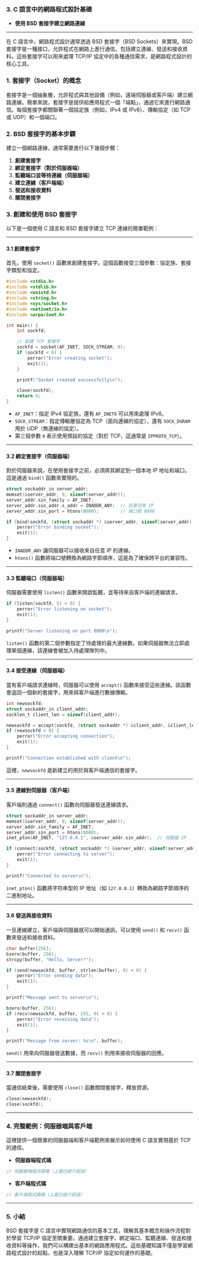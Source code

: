 ### 3. **C 語言中的網路程式設計基礎**  
   - **使用 BSD 套接字建立網路連線**

---

在 C 語言中，網路程式設計通常透過 BSD 套接字（BSD Sockets）來實現。BSD 套接字是一種接口，允許程式在網路上進行通信，包括建立連線、發送和接收資料。這些套接字可以用來處理 TCP/IP 協定中的各種通信需求，是網路程式設計的核心工具。

### **1. 套接字（Socket）的概念**

套接字是一個抽象層，允許程式與其他設備（例如，遠端伺服器或客戶端）建立網路連線。簡單來說，套接字是提供給應用程式一個「端點」，通過它來進行網路通信。每個套接字都關聯著一個協定族（例如，IPv4 或 IPv6）、傳輸協定（如 TCP 或 UDP）和一個端口。

### **2. BSD 套接字的基本步驟**

建立一個網路連線，通常需要進行以下幾個步驟：

1. **創建套接字**
2. **綁定套接字（對於伺服器端）**
3. **監聽端口並等待連線（伺服器端）**
4. **建立連線（客戶端端）**
5. **發送和接收資料**
6. **關閉套接字**

### **3. 創建和使用 BSD 套接字**

以下是一個使用 C 語言和 BSD 套接字建立 TCP 連線的簡單範例：

---

#### **3.1 創建套接字**

首先，使用 `socket()` 函數來創建套接字。這個函數接受三個參數：協定族、套接字類型和協定。

```c
#include <stdio.h>
#include <stdlib.h>
#include <unistd.h>
#include <string.h>
#include <sys/socket.h>
#include <netinet/in.h>
#include <arpa/inet.h>

int main() {
    int sockfd;

    // 創建 TCP 套接字
    sockfd = socket(AF_INET, SOCK_STREAM, 0);
    if (sockfd < 0) {
        perror("Error creating socket");
        exit(1);
    }

    printf("Socket created successfully\n");

    close(sockfd);
    return 0;
}
```

- `AF_INET`：指定 IPv4 協定族，還有 `AF_INET6` 可以用來處理 IPv6。
- `SOCK_STREAM`：指定傳輸層協定為 TCP（面向連線的協定），還有 `SOCK_DGRAM` 用於 UDP（無連線的協定）。
- 第三個參數 `0` 表示使用預設的協定（對於 TCP，這通常是 `IPPROTO_TCP`）。

---

#### **3.2 綁定套接字（伺服器端）**

對於伺服器來說，在使用套接字之前，必須將其綁定到一個本地 IP 地址和端口。這是通過 `bind()` 函數來實現的。

```c
struct sockaddr_in server_addr;
memset(&server_addr, 0, sizeof(server_addr));
server_addr.sin_family = AF_INET;
server_addr.sin_addr.s_addr = INADDR_ANY;  // 任意可用 IP
server_addr.sin_port = htons(8080);        // 端口號 8080

if (bind(sockfd, (struct sockaddr *) &server_addr, sizeof(server_addr)) < 0) {
    perror("Error binding socket");
    exit(1);
}
```

- `INADDR_ANY` 讓伺服器可以接收來自任意 IP 的連線。
- `htons()` 函數將端口號轉換為網路字節順序，這是為了確保跨平台的兼容性。

---

#### **3.3 監聽端口（伺服器端）**

伺服器需要使用 `listen()` 函數來開啟監聽，並等待來自客戶端的連線請求。

```c
if (listen(sockfd, 5) < 0) {
    perror("Error listening on socket");
    exit(1);
}

printf("Server listening on port 8080\n");
```

`listen()` 函數的第二個參數指定了待處理的最大連線數。如果伺服器無法立即處理某個連線，該連線會被加入待處理隊列中。

---

#### **3.4 接受連線（伺服器端）**

當有客戶端請求連線時，伺服器可以使用 `accept()` 函數來接受這些連線。該函數會返回一個新的套接字，用來與客戶端進行數據傳輸。

```c
int newsockfd;
struct sockaddr_in client_addr;
socklen_t client_len = sizeof(client_addr);

newsockfd = accept(sockfd, (struct sockaddr *) &client_addr, &client_len);
if (newsockfd < 0) {
    perror("Error accepting connection");
    exit(1);
}

printf("Connection established with client\n");
```

這裡，`newsockfd` 是新建立的用於與客戶端通信的套接字。

---

#### **3.5 連線到伺服器（客戶端）**

客戶端則通過 `connect()` 函數向伺服器發送連線請求。

```c
struct sockaddr_in server_addr;
memset(&server_addr, 0, sizeof(server_addr));
server_addr.sin_family = AF_INET;
server_addr.sin_port = htons(8080);
inet_pton(AF_INET, "127.0.0.1", &server_addr.sin_addr);  // 伺服器 IP

if (connect(sockfd, (struct sockaddr *) &server_addr, sizeof(server_addr)) < 0) {
    perror("Error connecting to server");
    exit(1);
}

printf("Connected to server\n");
```

`inet_pton()` 函數將字符串型的 IP 地址（如 `127.0.0.1`）轉換為網路字節順序的二進制地址。

---

#### **3.6 發送與接收資料**

一旦連線建立，客戶端與伺服器就可以開始通訊。可以使用 `send()` 和 `recv()` 函數來發送和接收資料。

```c
char buffer[256];
bzero(buffer, 256);
strcpy(buffer, "Hello, Server!");

if (send(newsockfd, buffer, strlen(buffer), 0) < 0) {
    perror("Error sending data");
    exit(1);
}

printf("Message sent to server\n");

bzero(buffer, 256);
if (recv(newsockfd, buffer, 255, 0) < 0) {
    perror("Error receiving data");
    exit(1);
}

printf("Message from server: %s\n", buffer);
```

`send()` 用來向伺服器發送數據，而 `recv()` 則用來接收伺服器的回應。

---

#### **3.7 關閉套接字**

當通信結束後，需要使用 `close()` 函數關閉套接字，釋放資源。

```c
close(newsockfd);
close(sockfd);
```

---

### **4. 完整範例：伺服器端與客戶端**

這裡提供一個簡單的伺服器端和客戶端範例來展示如何使用 C 語言實現基於 TCP 的通信。

- **伺服器端程式碼**

```c
// 伺服器端程式碼略（上面已經介紹過）
```

- **客戶端程式碼**

```c
// 客戶端程式碼略（上面已經介紹過）
```

---

### **5. 小結**

BSD 套接字是 C 語言中實現網路通信的基本工具，理解其基本概念和操作流程對於學習 TCP/IP 協定至關重要。通過建立套接字、綁定端口、監聽連線、發送和接收資料等操作，我們可以構建出基本的網路應用程式。這些基礎知識不僅是學習網路程式設計的起點，也是深入理解 TCP/IP 協定如何運作的基礎。